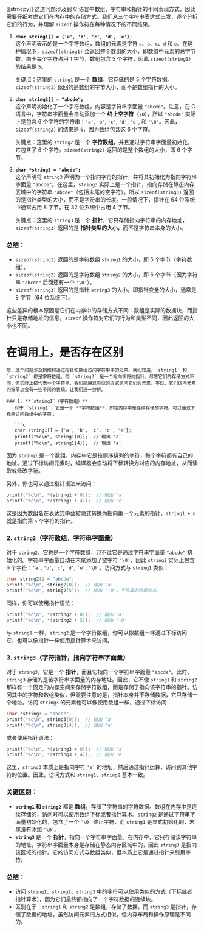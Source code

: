 [[strncpy]]
这道问题涉及到 C 语言中数组、字符串和指针的不同表现方式，因此需要仔细考虑它们在内存中的存储方式。我们从三个字符串表达式出发，逐个分析它们的行为，并理解 `sizeof` 操作符在每种情况下的不同结果。

1. **`char string1[] = {'a', 'b', 'c', 'd', 'e'};`**  
   这个声明表示的是一个字符数组，数组的元素是字符 `a`、`b`、`c`、`d` 和 `e`。在这种情况下，`sizeof(string1)` 会返回整个数组的大小，即数组中元素的总字节数。由于每个字符占用 1 字节，数组包含 5 个字符，因此 `sizeof(string1)` 的结果是 `5`。

   关键点：这里的 `string1` 是一个 **数组**，它存储的是 5 个字符数据。`sizeof(string1)` 返回的是数组的字节大小，而不是数组指针的大小。

2. **`char string2[] = "abcde";`**  
   这个声明初始化了一个字符数组，内容是字符串字面量 `"abcde"`。注意，在 C 语言中，字符串字面量会自动添加一个 **终止空字符**（`\0`），所以 `"abcde"` 实际上是包含 6 个字符的字符串：`'a'`, `'b'`, `'c'`, `'d'`, `'e'`, 和 `'\0'`。因此，`sizeof(string2)` 的结果是 `6`，因为数组包含这 6 个字符。

   关键点：这里的 `string2` 是一个 **字符数组**，并且通过字符串字面量初始化，它包含了 6 个字符。`sizeof(string2)` 返回的是整个数组的大小，即 6 个字节。

3. **`char *string3 = "abcde";`**  
   这个声明将 `string3` 声明为一个指向字符的指针，并将其初始化为指向字符串字面量 `"abcde"`。在这里，`string3` 实际上是一个指针，指向存储在静态内存区域中的字符串 `"abcde"`（包括末尾的空字符）。所以 `sizeof(string3)` 返回的是指针类型的大小，而不是字符串的长度。一般情况下，指针在 64 位系统中通常占用 8 字节，在 32 位系统中占用 4 字节。

   关键点：这里的 `string3` 是一个 **指针**，它只存储指向字符串的内存地址，`sizeof(string3)` 返回的是 **指针类型的大小**，而不是字符串本身的大小。

### 总结：  
- `sizeof(string1)` 返回的是字符数组 `string1` 的大小，即 5 个字节（字符数组）。
- `sizeof(string2)` 返回的是字符数组 `string2` 的大小，即 6 个字节（因为字符串 `"abcde"` 后面还有一个 `'\0'`）。
- `sizeof(string3)` 返回的是指针 `string3` 的大小，即指针变量的大小，通常是 8 字节（64 位系统下）。

这些差异的根本原因是它们在内存中的存储方式不同：数组是实际的数据块，而指针只是存储地址的信息，`sizeof` 操作符对它们的行为和类型不同，因此返回的大小也不同。

# 在调用上，是否存在区别
```thinking
嗯，这个问题涉及到如何通过指针和数组访问字符串中的元素。我们知道，`string1` 和 `string2` 都是字符数组，而 `string3` 是一个指向字符的指针，尽管它们的存储方式不同，但实际上都代表一个字符串，我们能通过类似的方式访问它们的元素。不过，它们访问元素的细节上会有一些不同的表现。让我们逐一分析。

### 1. **`string1`（字符数组）**  
   对于 `string1`，它是一个 **字符数组**，即在内存中是连续存储的字符。可以通过下标来访问数组中的字符：
   
   ```c
   char string1[] = {'a', 'b', 'c', 'd', 'e'};
   printf("%c\n", string1[0]);  // 输出 'a'
   printf("%c\n", string1[4]);  // 输出 'e'
   ```
   
   因为 `string1` 是一个数组，内存中它是按顺序排列的字符，每个字符都有自己的地址。通过下标访问元素时，编译器会自动将下标转换为对应的内存地址，从而读取或修改字符。

   另外，你也可以通过指针语法来访问：
   
   ```c
   printf("%c\n", *(string1 + 0));  // 输出 'a'
   printf("%c\n", *(string1 + 4));  // 输出 'e'
   ```
   
   这是因为数组名在表达式中会被隐式转换为指向第一个元素的指针，`string1 + n` 就是指向第 `n` 个字符的指针。

### 2. **`string2`（字符数组，字符串字面量）**  
   对于 `string2`，它也是一个字符数组，只不过它是通过字符串字面量 `"abcde"` 初始化的。字符串字面量自动在末尾添加了空字符 `'\0'`，因此 `string2` 实际上包含 6 个字符：`'a'`, `'b'`, `'c'`, `'d'`, `'e'`, `'\0'`。访问方式与 `string1` 类似：
   
   ```c
   char string2[] = "abcde";
   printf("%c\n", string2[0]);  // 输出 'a'
   printf("%c\n", string2[5]);  // 输出 '\0'，字符串的结尾标志
   ```
   
   同样，你可以使用指针语法：
   
   ```c
   printf("%c\n", *(string2 + 0));  // 输出 'a'
   printf("%c\n", *(string2 + 5));  // 输出 '\0'
   ```
   
   与 `string1` 一样，`string2` 是一个字符数组，你可以像数组一样通过下标访问它，也可以像指针一样使用指针算术来访问。

### 3. **`string3`（字符指针，指向字符串字面量）**  
   对于 `string3`，它是一个 **指针**，而且它指向一个字符串字面量 `"abcde"`。此时，`string3` 存储的是该字符串字面量的内存地址。因此，它不像 `string1` 和 `string2` 那样有一个固定的内存空间来存储字符数组，而是存储了指向该字符串的指针。访问其中的字符和数组类似，但需要注意的是，指针本身并不存储数据，它只存储一个地址。访问 `string3` 的元素也可以像使用数组一样，通过下标访问：
   
   ```c
   char *string3 = "abcde";
   printf("%c\n", string3[0]);  // 输出 'a'
   printf("%c\n", string3[4]);  // 输出 'e'
   ```
   
   或者使用指针语法：
   
   ```c
   printf("%c\n", *(string3 + 0));  // 输出 'a'
   printf("%c\n", *(string3 + 4));  // 输出 'e'
   ```

   这里，`string3` 本质上是指向字符 `'a'` 的地址，然后通过指针运算，访问到其他字符的位置。因此，访问方式和 `string1`、`string2` 基本一致。

### 关键区别：
- **`string1` 和 `string2`** 都是 **数组**，存储了字符串的字符数据。数组在内存中是连续存储的，访问时可以使用数组下标或者指针算术。`string2` 是通过字符串字面量初始化的，包含了一个 `'\0'` 终止字符，而 `string1` 是显式初始化的，末尾没有添加 `'\0'`。
- **`string3`** 是一个 **指针**，指向一个字符串字面量。在内存中，它只存储该字符串的地址，字符串字面量本身是存储在静态内存区域中的，因此 `string3` 是指向该区域的指针。它的访问方式与数组类似，但本质上它是通过指针来引用字符。

### 总结：
- 访问 `string1`、`string2`、`string3` 中的字符可以使用类似的方式（下标或者指针算术），因为它们最终都指向了一个字符数据的连续块。
- 区别在于：`string1` 和 `string2` 是数组，存储了数据，而 `string3` 是指针，存储了数据的地址。虽然访问元素的方式相似，但内存布局和操作原理是不同的。
